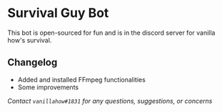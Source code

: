 # Survival Guy Bot

This bot is open-sourced for fun and is in the discord server for vanilla how's survival.


## Changelog

- Added and installed FFmpeg functionalities
- Some improvements
 
 

*Contact `vanillahow#1831` for any questions, suggestions, or concerns*
